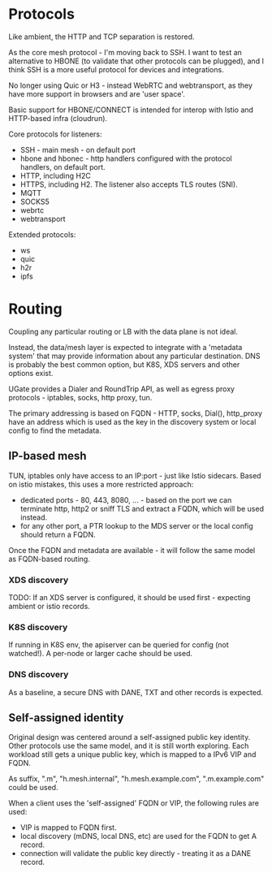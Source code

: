 # Protocols

Like ambient, the HTTP and TCP separation is restored. 

As the core mesh protocol - I'm moving back to SSH. I want to test an alternative to HBONE (to validate that other 
protocols can be plugged), and I think SSH is a more useful protocol for devices and integrations. 

No longer using Quic or H3 - instead WebRTC and webtransport, as they have more support in browsers and are 'user space'.

Basic support for HBONE/CONNECT is intended for interop with Istio and HTTP-based infra (cloudrun).

Core protocols for listeners:
- SSH - main mesh - on default port
- hbone and hbonec - http handlers configured with the protocol handlers, on default port.
- HTTP, including H2C
- HTTPS, including H2. The listener also accepts TLS routes (SNI).
- MQTT
- SOCKS5
- webrtc
- webtransport

Extended protocols:
- ws
- quic
- h2r
- ipfs



# Routing

Coupling any particular routing or LB with the data plane is not ideal. 

Instead, the data/mesh layer is expected to integrate with a 'metadata system' that may provide information about
any particular destination. DNS is probably the best common option, but K8S, XDS servers and other options exist.

UGate provides a Dialer and RoundTrip API, as well as egress proxy protocols - iptables, socks, http proxy, tun.

The primary addressing is based on FQDN - HTTP, socks, Dial(), http_proxy have an address which is used as the key in
the discovery system or local config to find the metadata.


## IP-based mesh

TUN, iptables only have access to an IP:port - just like Istio sidecars. Based on istio mistakes, this uses a more 
restricted approach:

- dedicated ports - 80, 443, 8080, ... - based on the port we can terminate http, http2 or sniff TLS and extract a FQDN, which will be used instead.
- for any other port, a PTR lookup to the MDS server or the local config should return a FQDN.

Once the FQDN and metadata are available - it will follow the same model as FQDN-based routing.

### XDS discovery

TODO: If an XDS server is configured, it should be used first - expecting ambient or istio records.

### K8S discovery

If running in K8S env, the apiserver can be queried for config (not watched!). A per-node or larger cache should be used. 

### DNS discovery

As a baseline, a secure DNS with DANE, TXT and other records is expected.



## Self-assigned identity

Original design was centered around a self-assigned public key identity. Other protocols use the same model, and it is still
worth exploring. Each workload still gets a unique public key, which is mapped to a IPv6 VIP and FQDN. 

As suffix, ".m", "h.mesh.internal", "h.mesh.example.com", ".m.example.com" could be used. 

When a client uses the 'self-assigned' FQDN or VIP, the following rules are used:
- VIP is mapped to FQDN first.
- local discovery (mDNS, local DNS, etc) are used for the FQDN to get A record. 
- connection will validate the public key directly - treating it as a DANE record.

